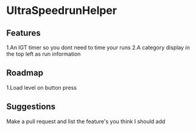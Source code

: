 # UltraSpeedrunHelper

<h2>Features</h2>

1.An IGT timer so you dont need to time your runs
2.A category display in the top left as run information


<h2>Roadmap</h2>

1.Load level on button press

<h2>Suggestions</h2>

Make a pull request and list the feature's you think I should add

